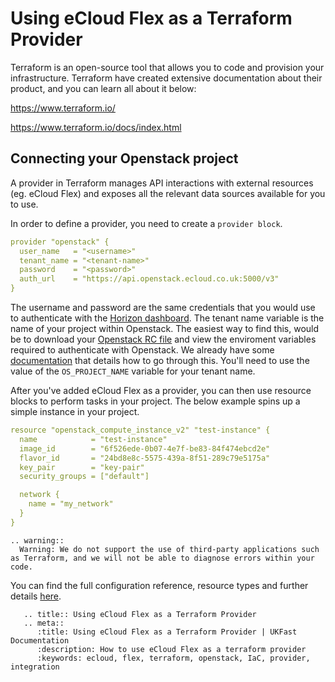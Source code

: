 # Using eCloud Flex as a Terraform Provider

Terraform is an open-source tool that allows you to code and provision your infrastructure. Terraform have created extensive documentation about their product, and you can learn all about it below:

<https://www.terraform.io/>

<https://www.terraform.io/docs/index.html>

## Connecting your Openstack project

A provider in Terraform manages API interactions with external resources (eg. eCloud Flex) and exposes all the relevant data sources available for you to use.

In order to define a provider, you need to create a `provider block`.

```yaml
provider "openstack" {
  user_name   = "<username>"
  tenant_name = "<tenant-name>"
  password    = "<password>"
  auth_url    = "https://api.openstack.ecloud.co.uk:5000/v3"
}
```

The username and password are the same credentials that you would use to authenticate with the [Horizon dashboard](https://api.openstack.ecloud.co.uk/auth/login/). The tenant name variable is the name of your project within Openstack. The easiest way to find this, would be to download your [Openstack RC file](https://api.openstack.ecloud.co.uk/project/api_access/openrc/) and view the enviroment variables required to authenticate with Openstack. We already have some [documentation](/ecloud/flex/general/settingvars) that details how to go through this. You'll need to use the value of the `OS_PROJECT_NAME` variable for your tenant name.

After you've added eCloud Flex as a provider, you can then use resource blocks to perform tasks in your project. The below example spins up a simple instance in your project.

```yaml
resource "openstack_compute_instance_v2" "test-instance" {
  name            = "test-instance"
  image_id        = "6f526ede-0b07-4e7f-be83-84f474ebcd2e"
  flavor_id       = "24bd8e8c-5575-439a-8f51-289c79e5175a"
  key_pair        = "key-pair"
  security_groups = ["default"]

  network {
    name = "my_network"
  }
}
```

```eval_rst
.. warning::
  Warning: We do not support the use of third-party applications such as Terraform, and we will not be able to diagnose errors within your code.
```

You can find the full configuration reference, resource types and further details [here](https://www.terraform.io/docs/providers/openstack/).

```eval_rst
   .. title:: Using eCloud Flex as a Terraform Provider
   .. meta::
      :title: Using eCloud Flex as a Terraform Provider | UKFast Documentation
      :description: How to use eCloud Flex as a terraform provider
      :keywords: ecloud, flex, terraform, openstack, IaC, provider, integration
```
